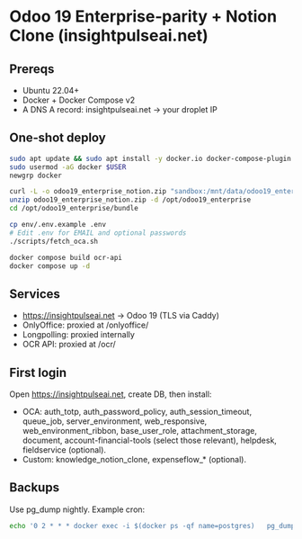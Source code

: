 # Odoo 19 Enterprise‑parity + Notion Clone (insightpulseai.net)

## Prereqs
- Ubuntu 22.04+
- Docker + Docker Compose v2
- A DNS A record: insightpulseai.net -> your droplet IP

## One‑shot deploy
```bash
sudo apt update && sudo apt install -y docker.io docker-compose-plugin git
sudo usermod -aG docker $USER
newgrp docker

curl -L -o odoo19_enterprise_notion.zip "sandbox:/mnt/data/odoo19_enterprise_notion.zip"
unzip odoo19_enterprise_notion.zip -d /opt/odoo19_enterprise
cd /opt/odoo19_enterprise/bundle

cp env/.env.example .env
# Edit .env for EMAIL and optional passwords
./scripts/fetch_oca.sh

docker compose build ocr-api
docker compose up -d
```

## Services
- https://insightpulseai.net → Odoo 19 (TLS via Caddy)
- OnlyOffice: proxied at /onlyoffice/
- Longpolling: proxied internally
- OCR API: proxied at /ocr/

## First login
Open https://insightpulseai.net, create DB, then install:
- OCA: auth_totp, auth_password_policy, auth_session_timeout, queue_job, server_environment,
  web_responsive, web_environment_ribbon, base_user_role, attachment_storage, document,
  account-financial-tools (select those relevant), helpdesk, fieldservice (optional).
- Custom: knowledge_notion_clone, expenseflow_* (optional).

## Backups
Use pg_dump nightly. Example cron:
```bash
echo '0 2 * * * docker exec -i $(docker ps -qf name=postgres)   pg_dump -U ${POSTGRES_USER:-odoo} ${POSTGRES_DB:-odoo} | gzip > /var/backups/odoo_$(date +\%F).sql.gz' | sudo tee /etc/cron.d/odoo_backup
```
